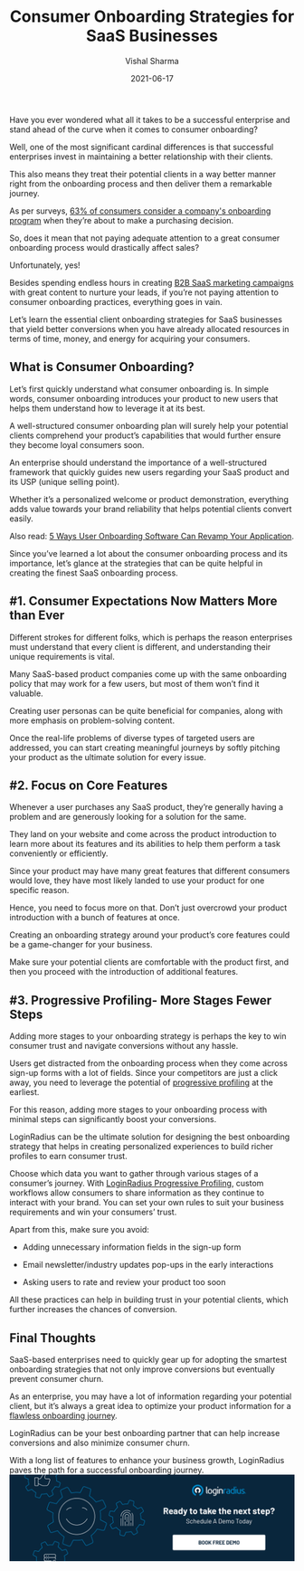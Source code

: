 ﻿---
title: "Consumer Onboarding Strategies for SaaS Businesses"
date: "2021-06-17"
coverImage: "customer-onboarding.jpg"
category: ["loginradius"]
featured: false 
author: "Vishal Sharma"
description: "Here’s the list of essential client onboarding strategies for SaaS businesses that yield better conversions when you have already allocated resources in terms of time, money, and energy for acquiring your consumers."
metadescription: "Learn how consumer onboarding can pave the path for successful conversions and learn the effective consumer onboarding strategies for SaaS enterprises."
metatitle: "Top 3 Consumer Onboarding Tips for SaaS Businesses"
---

Have you ever wondered what all it takes to be a successful enterprise and stand ahead of the curve when it comes to consumer onboarding?

Well, one of the most significant cardinal differences is that successful enterprises invest in maintaining a better relationship with their clients.

This also means they treat their potential clients in a way better manner right from the onboarding process and then deliver them a remarkable journey.

As per surveys, [63% of consumers consider a company's onboarding program](https://www.wyzowl.com/customer-onboarding-statistics/) when they’re about to make a purchasing decision.

So, does it mean that not paying adequate attention to a great consumer onboarding process would drastically affect sales?

Unfortunately, yes!

Besides spending endless hours in creating [B2B SaaS marketing campaigns](https://www.loginradius.com/blog/fuel/consumer-experience-b2b-saas/) with great content to nurture your leads, if you’re not paying attention to consumer onboarding practices, everything goes in vain.

Let’s learn the essential client onboarding strategies for SaaS businesses that yield better conversions when you have already allocated resources in terms of time, money, and energy for acquiring your consumers.

## What is Consumer Onboarding?

Let’s first quickly understand what consumer onboarding is. In simple words, consumer onboarding introduces your product to new users that helps them understand how to leverage it at its best.

A well-structured consumer onboarding plan will surely help your potential clients comprehend your product’s capabilities that would further ensure they become loyal consumers soon.

An enterprise should understand the importance of a well-structured framework that quickly guides new users regarding your SaaS product and its USP (unique selling point).

Whether it’s a personalized welcome or product demonstration, everything adds value towards your brand reliability that helps potential clients convert easily.

Also read: [5 Ways User Onboarding Software Can Revamp Your Application](https://www.loginradius.com/blog/identity/user-onboarding-revamp-application/).

Since you’ve learned a lot about the consumer onboarding process and its importance, let’s glance at the strategies that can be quite helpful in creating the finest SaaS onboarding process.

## #1. Consumer Expectations Now Matters More than Ever

Different strokes for different folks, which is perhaps the reason enterprises must understand that every client is different, and understanding their unique requirements is vital.

Many SaaS-based product companies come up with the same onboarding policy that may work for a few users, but most of them won’t find it valuable.

Creating user personas can be quite beneficial for companies, along with more emphasis on problem-solving content.

Once the real-life problems of diverse types of targeted users are addressed, you can start creating meaningful journeys by softly pitching your product as the ultimate solution for every issue.

## #2. Focus on Core Features

Whenever a user purchases any SaaS product, they’re generally having a problem and are generously looking for a solution for the same.

They land on your website and come across the product introduction to learn more about its features and its abilities to help them perform a task conveniently or efficiently.

Since your product may have many great features that different consumers would love, they have most likely landed to use your product for one specific reason.

Hence, you need to focus more on that. Don’t just overcrowd your product introduction with a bunch of features at once.

Creating an onboarding strategy around your product’s core features could be a game-changer for your business.

Make sure your potential clients are comfortable with the product first, and then you proceed with the introduction of additional features.

## #3. Progressive Profiling- More Stages Fewer Steps

Adding more stages to your onboarding strategy is perhaps the key to win consumer trust and navigate conversions without any hassle.

Users get distracted from the onboarding process when they come across sign-up forms with a lot of fields. Since your competitors are just a click away, you need to leverage the potential of [progressive profiling](https://www.loginradius.com/blog/identity/presenting-progressive-profiling-loginradius/) at the earliest.

For this reason, adding more stages to your onboarding process with minimal steps can significantly boost your conversions.

LoginRadius can be the ultimate solution for designing the best onboarding strategy that helps in creating personalized experiences to build richer profiles to earn consumer trust.

Choose which data you want to gather through various stages of a consumer’s journey. With [LoginRadius Progressive Profiling](https://www.loginradius.com/progressive-profiling/), custom workflows allow consumers to share information as they continue to interact with your brand. You can set your own rules to suit your business requirements and win your consumers’ trust.

Apart from this, make sure you avoid:

-   Adding unnecessary information fields in the sign-up form
    
-   Email newsletter/industry updates pop-ups in the early interactions
    
-   Asking users to rate and review your product too soon
    

All these practices can help in building trust in your potential clients, which further increases the chances of conversion.

## Final Thoughts

SaaS-based enterprises need to quickly gear up for adopting the smartest onboarding strategies that not only improve conversions but eventually prevent consumer churn.

As an enterprise, you may have a lot of information regarding your potential client, but it’s always a great idea to optimize your product information for a [flawless onboarding journey](https://www.loginradius.com/contact-sales/).

LoginRadius can be your best onboarding partner that can help increase conversions and also minimize consumer churn.

With a long list of features to enhance your business growth, LoginRadius paves the path for a successful onboarding journey.
[![book-a-demo-Consultation](../../assets/book-a-demo-loginradius.png)](https://www.loginradius.com/book-a-demo/)
